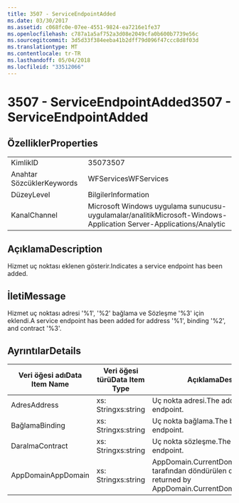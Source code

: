 ```yaml
---
title: 3507 - ServiceEndpointAdded
ms.date: 03/30/2017
ms.assetid: c068fc0e-07ee-4551-9824-ea7216e1fe37
ms.openlocfilehash: c787a1a5af752a3d08e2049cfa0b600b7739e56c
ms.sourcegitcommit: 3d5d33f384eeba41b2dff79d096f47ccc8d8f03d
ms.translationtype: MT
ms.contentlocale: tr-TR
ms.lasthandoff: 05/04/2018
ms.locfileid: "33512066"
---
```

# <a name="3507---serviceendpointadded"></a><span data-ttu-id="54fa0-102">3507 - ServiceEndpointAdded</span><span class="sxs-lookup"><span data-stu-id="54fa0-102">3507 - ServiceEndpointAdded</span></span>
## <a name="properties"></a><span data-ttu-id="54fa0-103">Özellikler</span><span class="sxs-lookup"><span data-stu-id="54fa0-103">Properties</span></span>  
  
|||  
|-|-|  
|<span data-ttu-id="54fa0-104">Kimlik</span><span class="sxs-lookup"><span data-stu-id="54fa0-104">ID</span></span>|<span data-ttu-id="54fa0-105">3507</span><span class="sxs-lookup"><span data-stu-id="54fa0-105">3507</span></span>|  
|<span data-ttu-id="54fa0-106">Anahtar Sözcükler</span><span class="sxs-lookup"><span data-stu-id="54fa0-106">Keywords</span></span>|<span data-ttu-id="54fa0-107">WFServices</span><span class="sxs-lookup"><span data-stu-id="54fa0-107">WFServices</span></span>|  
|<span data-ttu-id="54fa0-108">Düzey</span><span class="sxs-lookup"><span data-stu-id="54fa0-108">Level</span></span>|<span data-ttu-id="54fa0-109">Bilgiler</span><span class="sxs-lookup"><span data-stu-id="54fa0-109">Information</span></span>|  
|<span data-ttu-id="54fa0-110">Kanal</span><span class="sxs-lookup"><span data-stu-id="54fa0-110">Channel</span></span>|<span data-ttu-id="54fa0-111">Microsoft Windows uygulama sunucusu-uygulamalar/analitik</span><span class="sxs-lookup"><span data-stu-id="54fa0-111">Microsoft-Windows-Application Server-Applications/Analytic</span></span>|  
  
## <a name="description"></a><span data-ttu-id="54fa0-112">Açıklama</span><span class="sxs-lookup"><span data-stu-id="54fa0-112">Description</span></span>  
 <span data-ttu-id="54fa0-113">Hizmet uç noktası eklenen gösterir.</span><span class="sxs-lookup"><span data-stu-id="54fa0-113">Indicates a service endpoint has been added.</span></span>  
  
## <a name="message"></a><span data-ttu-id="54fa0-114">İleti</span><span class="sxs-lookup"><span data-stu-id="54fa0-114">Message</span></span>  
 <span data-ttu-id="54fa0-115">Hizmet uç noktası adresi '%1', '%2' bağlama ve Sözleşme '%3' için eklendi.</span><span class="sxs-lookup"><span data-stu-id="54fa0-115">A service endpoint has been added for address '%1', binding '%2', and contract '%3'.</span></span>  
  
## <a name="details"></a><span data-ttu-id="54fa0-116">Ayrıntılar</span><span class="sxs-lookup"><span data-stu-id="54fa0-116">Details</span></span>  
  
|<span data-ttu-id="54fa0-117">Veri öğesi adı</span><span class="sxs-lookup"><span data-stu-id="54fa0-117">Data Item Name</span></span>|<span data-ttu-id="54fa0-118">Veri öğesi türü</span><span class="sxs-lookup"><span data-stu-id="54fa0-118">Data Item Type</span></span>|<span data-ttu-id="54fa0-119">Açıklama</span><span class="sxs-lookup"><span data-stu-id="54fa0-119">Description</span></span>|  
|--------------------|--------------------|-----------------|  
|<span data-ttu-id="54fa0-120">Adres</span><span class="sxs-lookup"><span data-stu-id="54fa0-120">Address</span></span>|<span data-ttu-id="54fa0-121">xs: String</span><span class="sxs-lookup"><span data-stu-id="54fa0-121">xs:string</span></span>|<span data-ttu-id="54fa0-122">Uç nokta adresi.</span><span class="sxs-lookup"><span data-stu-id="54fa0-122">The address of the endpoint.</span></span>|  
|<span data-ttu-id="54fa0-123">Bağlama</span><span class="sxs-lookup"><span data-stu-id="54fa0-123">Binding</span></span>|<span data-ttu-id="54fa0-124">xs: String</span><span class="sxs-lookup"><span data-stu-id="54fa0-124">xs:string</span></span>|<span data-ttu-id="54fa0-125">Uç nokta bağlama.</span><span class="sxs-lookup"><span data-stu-id="54fa0-125">The binding of the endpoint.</span></span>|  
|<span data-ttu-id="54fa0-126">Daralma</span><span class="sxs-lookup"><span data-stu-id="54fa0-126">Contract</span></span>|<span data-ttu-id="54fa0-127">xs: String</span><span class="sxs-lookup"><span data-stu-id="54fa0-127">xs:string</span></span>|<span data-ttu-id="54fa0-128">Uç nokta sözleşme.</span><span class="sxs-lookup"><span data-stu-id="54fa0-128">The contract of the endpoint.</span></span>|  
|<span data-ttu-id="54fa0-129">AppDomain</span><span class="sxs-lookup"><span data-stu-id="54fa0-129">AppDomain</span></span>|<span data-ttu-id="54fa0-130">xs: String</span><span class="sxs-lookup"><span data-stu-id="54fa0-130">xs:string</span></span>|<span data-ttu-id="54fa0-131">AppDomain.CurrentDomain.FriendlyName tarafından döndürülen dize.</span><span class="sxs-lookup"><span data-stu-id="54fa0-131">The string returned by AppDomain.CurrentDomain.FriendlyName.</span></span>|
